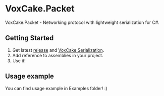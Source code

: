 # VoxCake.Packet
VoxCake.Packet - Networking protocol with lightweight serialization for C#.
    
## Getting Started
1. Get latest [release](https://github.com/imkoi/voxcake-packet/releases/tag/1.0) and [VoxCake.Serialization](https://github.com/imkoi/voxcake-serialization/releases/tag/1.0).
2. Add reference to assemblies in your project.
3. Use it!

## Usage example
You can find usage example in Examples folder! :)